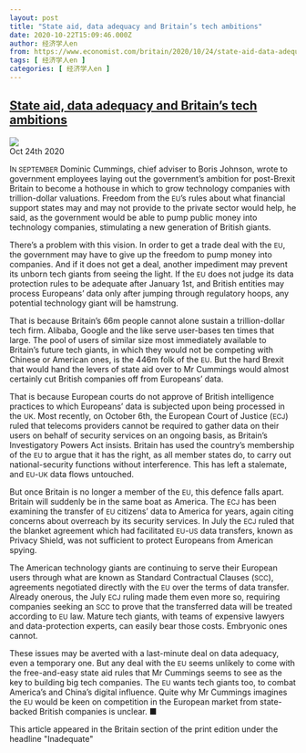 ```yaml
---
layout: post
title: "State aid, data adequacy and Britain’s tech ambitions"
date: 2020-10-22T15:09:46.000Z
author: 经济学人en
from: https://www.economist.com/britain/2020/10/24/state-aid-data-adequacy-and-britains-tech-ambitions
tags: [ 经济学人en ]
categories: [ 经济学人en ]
---
```

<!--1603379386000-->
[State aid, data adequacy and Britain’s tech ambitions](https://www.economist.com/britain/2020/10/24/state-aid-data-adequacy-and-britains-tech-ambitions)
------

<div>
<img src="https://images.weserv.nl/?url=www.economist.com/img/b/1280/720/90/sites/default/files/20201024_BRP501.jpg"/><div></div><aside ><div ><time itemscope="" itemType="http://schema.org/DateTime" dateTime="2020-10-24T00:00:00Z" >Oct 24th 2020</time><meta itemProp="author" content="The Economist"/></div></aside><p ><span data-caps="initial">I</span><small>N SEPTEMBER</small> Dominic Cummings, chief adviser to Boris Johnson, wrote to government employees laying out the government’s ambition for post-Brexit Britain to become a hothouse in which to grow technology companies with trillion-dollar valuations. Freedom from the <small>EU</small>’s rules about what financial support states may and may not provide to the private sector would help, he said, as the government would be able to pump public money into technology companies, stimulating a new generation of British giants.</p><p >There’s a problem with this vision. In order to get a trade deal with the <small>EU</small>, the government may have to give up the freedom to pump money into companies. And if it does not get a deal, another impediment may prevent its unborn tech giants from seeing the light. If the <small>EU</small> does not judge its data protection rules to be adequate after January 1st, and British entities may process Europeans’ data only after jumping through regulatory hoops, any potential technology giant will be hamstrung.</p><div id="" ><div><div id="econ-1"></div></div></div><p >That is because Britain’s 66m people cannot alone sustain a trillion-dollar tech firm. Alibaba, Google and the like serve user-bases ten times that large. The pool of users of similar size most immediately available to Britain’s future tech giants, in which they would not be competing with Chinese or American ones, is the 446m folk of the <small>EU</small>. But the hard Brexit that would hand the levers of state aid over to Mr Cummings would almost certainly cut British companies off from Europeans’ data.</p><p >That is because European courts do not approve of British intelligence practices to which Europeans’ data is subjected upon being processed in the <small>UK</small>. Most recently, on October 6th, the European Court of Justice (<small>ECJ</small>) ruled that telecoms providers cannot be required to gather data on their users on behalf of security services on an ongoing basis, as Britain’s Investigatory Powers Act insists. Britain has used the country’s membership of the <small>EU</small> to argue that it has the right, as all member states do, to carry out national-security functions without interference. This has left a stalemate, and <small>EU</small>-<small>UK</small> data flows untouched.</p><p >But once Britain is no longer a member of the <small>EU</small>, this defence falls apart. Britain will suddenly be in the same boat as America. The <small>ECJ</small> has been examining the transfer of <small>EU</small> citizens’ data to America for years, again citing concerns about overreach by its security services. In July the <small>ECJ</small> ruled that the blanket agreement which had facilitated <small>EU</small>-<small>US</small> data transfers, known as Privacy Shield, was not sufficient to protect Europeans from American spying.</p><p >The American technology giants are continuing to serve their European users through what are known as Standard Contractual Clauses (<small>SCC</small>), agreements negotiated directly with the <small>EU</small> over the terms of data transfer. Already onerous, the July <small>ECJ</small> ruling made them even more so, requiring companies seeking an <small>SCC</small> to prove that the transferred data will be treated according to <small>EU</small> law. Mature tech giants, with teams of expensive lawyers and data-protection experts, can easily bear those costs. Embryonic ones cannot.</p><div id="" ><div><div id="econ-2"></div></div></div><p >These issues may be averted with a last-minute deal on data adequacy, even a temporary one. But any deal with the <small>EU</small> seems unlikely to come with the free-and-easy state aid rules that Mr Cummings seems to see as the key to building big tech companies. The <small>EU</small> wants tech giants too, to combat America’s and China’s digital influence. Quite why Mr Cummings imagines the <small>EU</small> would be keen on competition in the European market from state-backed British companies is unclear. <span data-ornament="ufinish">■</span></p><p data-test-id="Footnote" >This article appeared in the Britain section of the print edition under the headline &quot;Inadequate&quot;</p>
</div>
